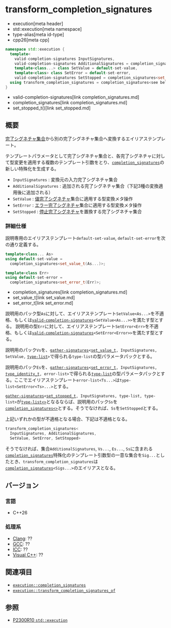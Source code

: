 # transform_completion_signatures
* execution[meta header]
* std::execution[meta namespace]
* type-alias[meta id-type]
* cpp26[meta cpp]

```cpp
namespace std::execution {
  template<
    valid-completion-signatures InputSignatures,
    valid-completion-signatures AdditionalSignatures = completion_signatures<>,
    template<class...> class SetValue = default-set-value,
    template<class> class SetError = default-set-error,
    valid-completion-signatures SetStopped = completion_signatures<set_stopped_t()>>
  using transform_completion_signatures = completion_signatures<see below>;
}
```
* valid-completion-signatures[link completion_signatures.md]
* completion_signatures[link completion_signatures.md]
* set_stopped_t()[link set_stopped.md]

## 概要
[完了シグネチャ集合](completion_signatures.md)から別の完了シグネチャ集合へ変換するエイリアステンプレート。

テンプレートパラメータとして完了シグネチャ集合と、各完了シグネチャに対して型変更を適用する複数のテンプレート引数をとり、[`completion_signatures`](completion_signatures.md)の新しい特殊化を生成する。

- `InputSignatures` : 変換元の入力完了シグネチャ集合
- `AdditionalSignatures` : 追加される完了シグネチャ集合（下記3種の変換適用後に追加される）
- `SetValue` : [値完了シグネチャ](set_value.md)集合に適用する型変換メタ操作
- `SetError` : [エラー完了シグネチャ](set_value.md)集合に適用する型変換メタ操作
- `SetStopped` : [停止完了シグネチャ](set_stopped.md)を置換する完了シグネチャ集合


### 詳細仕様
説明専用のエイリアステンプレート`default-set-value`, `default-set-error`を次の通り定義する。
```cpp
template<class... As>
using default-set-value =
  completion_signatures<set_value_t(As...)>;

template<class Err>
using default-set-error =
  completion_signatures<set_error_t(Err)>;
```
* completion_signatures[link completion_signatures.md]
* set_value_t[link set_value.md]
* set_error_t[link set_error.md]

説明用のパック型`As`に対して、エイリアステンプレート`SetValue<As...>`を不適格、もしくは[`valid-completion-signatures`](completion_signatures.md)`<SetValue<As...>>`を満たす型とする。
説明用の型`Err`に対して、エイリアステンプレート`SetError<Err>`を不適格、もしくは[`valid-completion-signatures`](completion_signatures.md)`<SetError<Error>>`を満たす型とする。

説明用のパック`Vs`を、[`gather-signatures`](gather-signatures.md)`<`[`set_value_t`](set_value.md)`, InputSignatures, SetValue,` [`type-list`](type-list.md)`>`で得られる`type-list`の型パラメータパックとする。

説明用のパック`Es`を、[`gather-signatures`](gather-signatures.md)`<`[`set_error_t`](set_error.md)`, InputSignatures,` [`type_identity_t`](/reference/type_traits/type_identity.md)`, error-list>`で得られる[`type-list`](type-list.md)の型パラメータパックとする。ここでエイリアステンプレート`error-list<Ts...>`は`type-list<SetError<Ts>...>`とする。

[`gather-signatures`](gather-signatures.md)`<`[`set_stopped_t`](set_stopped.md)`, InputSignatures, type-list, type-list>`が[`type-list<>`](type-list.md)となるならば、説明用のパック`Ss`を[`completion_signatures<>`](completion_signatures.md)とする。そうでなければ、`Ss`を`SetStopped`とする。

上記いずれかの型が不適格となる場合、下記は不適格となる。

```cpp
transform_completion_signatures<
  InputSignatures, AdditionalSignatures,
  SetValue, SetError, SetStopped>
```

そうでなければ、集合`AdditionalSignatures`, `Vs...`, `Es...`, `Ss`に含まれる[`completion_signatures`](completion_signatures.md)特殊化のテンプレート引数型の一意な集合を`Sig...`としたとき、`transform_completion_signatures`は[`completion_signatures`](completion_signatures.md)`<Sigs...>`のエイリアスとなる。


## バージョン
### 言語
- C++26

### 処理系
- [Clang](/implementation.md#clang): ??
- [GCC](/implementation.md#gcc): ??
- [ICC](/implementation.md#icc): ??
- [Visual C++](/implementation.md#visual_cpp): ??


## 関連項目
- [`execution::completion_signatures`](completion_signatures.md)
- [`execution::transform_completion_signatures_of`](transform_completion_signatures_of.md)


## 参照
- [P2300R10 `std::execution`](https://www.open-std.org/jtc1/sc22/wg21/docs/papers/2024/p2300r10.html)
